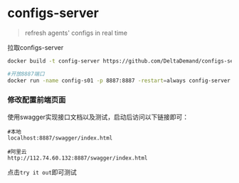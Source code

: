 # configs-server
> refresh agents' configs in real time

拉取configs-server

```bash
docker build -t config-server https://github.com/DeltaDemand/configs-server.git#main
```
```bash
#开放8887端口
docker run -name config-s01 -p 8887:8887 -restart=always config-server -name=config-s01
```

### 修改配置前端页面

使用swagger实现接口文档以及测试，启动后访问以下链接即可：

```
#本地
localhost:8887/swagger/index.html

#阿里云
http://112.74.60.132:8887/swagger/index.html
```

点击`try it out`即可测试